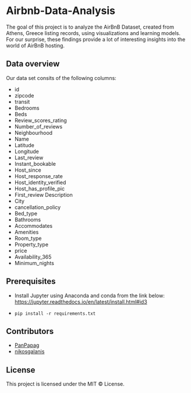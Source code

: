 # Airbnb-Data-Analysis
The goal of this project is to analyze the AirBnB Dataset, created from Athens, Greece listing records, using visualizations and learning models. For our surprise, these findings provide a lot of interesting insights into the world of AirBnB hosting.

## Data overview 
Our data set consits of the following columns: 
* id
* zipcode
* transit
* Bedrooms
* Beds 
* Review_scores_rating 
* Number_of_reviews 
* Neighbourhood
* Name
* Latitude
* Longitude
* Last_review
* Instant_bookable 
* Host_since 
* Host_response_rate 
* Host_identity_verified 
* Host_has_profile_pic 
* First_review Description
* City 
* cancellation_policy
* Bed_type
* Bathrooms 
* Accommodates 
* Amenities
* Room_type 
* Property_type 
* price 
* Availability_365
* Minimum_nights

## Prerequisites
* Install Jupyter using Anaconda and conda from the link below:\
https://jupyter.readthedocs.io/en/latest/install.html#id3

* ```pip install -r requirements.txt```

## Contributors
- [PanPapag]() 
- [nikosgalanis]()
## License
This project is licensed under the MIT © License.

